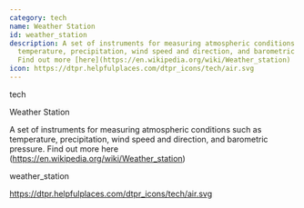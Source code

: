 ```yaml
---
category: tech
name: Weather Station
id: weather_station
description: A set of instruments for measuring atmospheric conditions such as
  temperature, precipitation, wind speed and direction, and barometric pressure.
  Find out more [here](https://en.wikipedia.org/wiki/Weather_station)
icon: https://dtpr.helpfulplaces.com/dtpr_icons/tech/air.svg
---
```

tech

Weather Station

A set of instruments for measuring atmospheric conditions such as temperature, precipitation, wind speed and direction, and barometric pressure. Find out more here (https://en.wikipedia.org/wiki/Weather_station)

weather_station

https://dtpr.helpfulplaces.com/dtpr_icons/tech/air.svg